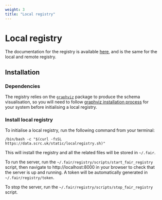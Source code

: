 ```yaml
---
weight: 3
title: "Local registry"
---
```


# Local registry


The documentation for the registry is available [here](https://data.scrc.uk/docs/), and is the same for the local and remote registry.

## Installation

### Dependencies

The registry relies on the [```graphviz```](https://www.graphviz.org) package to produce the schema visualisation, so you will need to follow [graphviz installation process](https://www.graphviz.org/download/) for your system before initialising a local registry.

### Install local registry

To initialise a local registry, run the following command from your terminal:

```
/bin/bash -c "$(curl -fsSL https://data.scrc.uk/static/localregistry.sh)"
```

This will install the registry and all the related files will be stored in `~/.fair`.

To run the server, run the `~/.fair/registry/scripts/start_fair_registry` script, then navigate to http://localhost:8000 in your browser to check that the server is up and running. A token will be automatically generated in `~/.fair/registry/token`.

To stop the server, run the `~/.fair/registry/scripts/stop_fair_registry` script.
